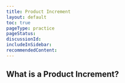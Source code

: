 ```yaml
---
title: Product Increment
layout: default
toc: true
pageType: practice
pageStatus: 
discussionId:  
includeInSidebar: 
recommendedContent:
---
```


## What is a Product Increment?

